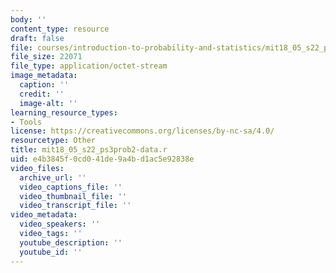 ```yaml
---
body: ''
content_type: resource
draft: false
file: courses/introduction-to-probability-and-statistics/mit18_05_s22_ps3prob2-data.r
file_size: 22071
file_type: application/octet-stream
image_metadata:
  caption: ''
  credit: ''
  image-alt: ''
learning_resource_types:
- Tools
license: https://creativecommons.org/licenses/by-nc-sa/4.0/
resourcetype: Other
title: mit18_05_s22_ps3prob2-data.r
uid: e4b3845f-0cd0-41de-9a4b-d1ac5e92838e
video_files:
  archive_url: ''
  video_captions_file: ''
  video_thumbnail_file: ''
  video_transcript_file: ''
video_metadata:
  video_speakers: ''
  video_tags: ''
  youtube_description: ''
  youtube_id: ''
---
```

